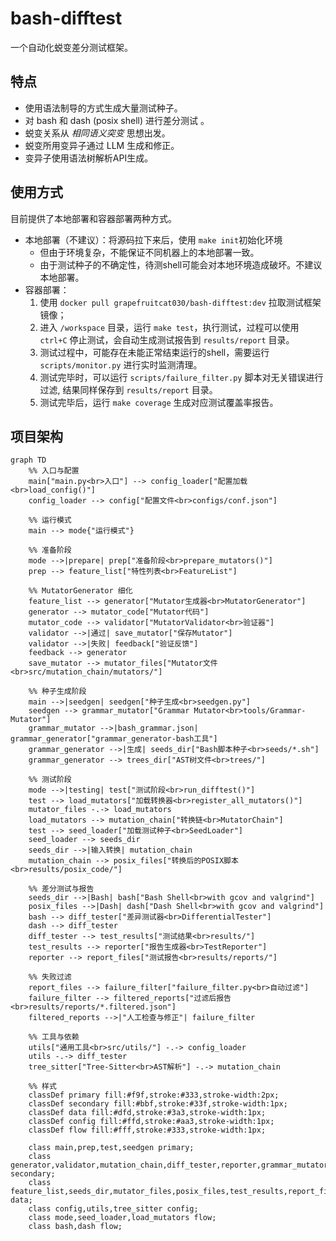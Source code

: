 # bash-difftest

一个自动化蜕变差分测试框架。

## 特点

- 使用语法制导的方式生成大量测试种子。
- 对 bash 和 dash (posix shell) 进行差分测试 。
- 蜕变关系从 *相同语义突变* 思想出发。
- 蜕变所用变异子通过 LLM 生成和修正。
- 变异子使用语法树解析API生成。

## 使用方式

目前提供了本地部署和容器部署两种方式。

- 本地部署（不建议）：将源码拉下来后，使用 `make init`初始化环境
  - 但由于环境复杂，不能保证不同机器上的本地部署一致。
  - 由于测试种子的不确定性，待测shell可能会对本地环境造成破坏。不建议本地部署。
- 容器部署：
  1. 使用 `docker pull grapefruitcat030/bash-difftest:dev` 拉取测试框架镜像；
  2. 进入 `/workspace` 目录，运行 `make test`，执行测试，过程可以使用 `ctrl+C` 停止测试，会自动生成测试报告到 `results/report` 目录。
  3. 测试过程中，可能存在未能正常结束运行的shell，需要运行 `scripts/monitor.py` 进行实时监测清理。
  4. 测试完毕时，可以运行 `scripts/failure_filter.py` 脚本对无关错误进行过滤, 结果同样保存到 `results/report` 目录。
  5. 测试完毕后，运行 `make coverage` 生成对应测试覆盖率报告。

## 项目架构

```mermaid
graph TD
    %% 入口与配置
    main["main.py<br>入口"] --> config_loader["配置加载<br>load_config()"]
    config_loader --> config["配置文件<br>configs/conf.json"]

    %% 运行模式
    main --> mode{"运行模式"}

    %% 准备阶段
    mode -->|prepare| prep["准备阶段<br>prepare_mutators()"]
    prep --> feature_list["特性列表<br>FeatureList"]
    
    %% MutatorGenerator 细化
    feature_list --> generator["Mutator生成器<br>MutatorGenerator"]
    generator --> mutator_code["Mutator代码"]
    mutator_code --> validator["MutatorValidator<br>验证器"]
    validator -->|通过| save_mutator["保存Mutator"]
    validator -->|失败| feedback["验证反馈"]
    feedback --> generator
    save_mutator --> mutator_files["Mutator文件<br>src/mutation_chain/mutators/"]

    %% 种子生成阶段
    main -->|seedgen| seedgen["种子生成<br>seedgen.py"]
    seedgen --> grammar_mutator["Grammar Mutator<br>tools/Grammar-Mutator"]
    grammar_mutator -->|bash_grammar.json| grammar_generator["grammar_generator-bash工具"]
    grammar_generator -->|生成| seeds_dir["Bash脚本种子<br>seeds/*.sh"]
    grammar_generator --> trees_dir["AST树文件<br>trees/"]

    %% 测试阶段
    mode -->|testing| test["测试阶段<br>run_difftest()"]
    test --> load_mutators["加载转换器<br>register_all_mutators()"]
    mutator_files -.-> load_mutators
    load_mutators --> mutation_chain["转换链<br>MutatorChain"]
    test --> seed_loader["加载测试种子<br>SeedLoader"]
    seed_loader --> seeds_dir
    seeds_dir -->|输入转换| mutation_chain
    mutation_chain --> posix_files["转换后的POSIX脚本<br>results/posix_code/"]

    %% 差分测试与报告
    seeds_dir -->|Bash| bash["Bash Shell<br>with gcov and valgrind"]
    posix_files -->|Dash| dash["Dash Shell<br>with gcov and valgrind"]
    bash --> diff_tester["差异测试器<br>DifferentialTester"]
    dash --> diff_tester
    diff_tester --> test_results["测试结果<br>results/"]
    test_results --> reporter["报告生成器<br>TestReporter"]
    reporter --> report_files["测试报告<br>results/reports/"]

    %% 失败过滤
    report_files --> failure_filter["failure_filter.py<br>自动过滤"]
    failure_filter --> filtered_reports["过滤后报告<br>results/reports/*.filtered.json"]
    filtered_reports -->|"人工检查与修正"| failure_filter

    %% 工具与依赖
    utils["通用工具<br>src/utils/"] -.-> config_loader
    utils -.-> diff_tester
    tree_sitter["Tree-Sitter<br>AST解析"] -.-> mutation_chain

    %% 样式
    classDef primary fill:#f9f,stroke:#333,stroke-width:2px;
    classDef secondary fill:#bbf,stroke:#33f,stroke-width:1px;
    classDef data fill:#dfd,stroke:#3a3,stroke-width:1px;
    classDef config fill:#ffd,stroke:#aa3,stroke-width:1px;
    classDef flow fill:#fff,stroke:#333,stroke-width:1px;

    class main,prep,test,seedgen primary;
    class generator,validator,mutation_chain,diff_tester,reporter,grammar_mutator,grammar_generator,prompt_engine,llm,failure_filter secondary;
    class feature_list,seeds_dir,mutator_files,posix_files,test_results,report_files,trees_dir,mutator_code,save_mutator,feature_in,feedback,filtered_reports,final_reports data;
    class config,utils,tree_sitter config;
    class mode,seed_loader,load_mutators flow;
    class bash,dash flow;
```
